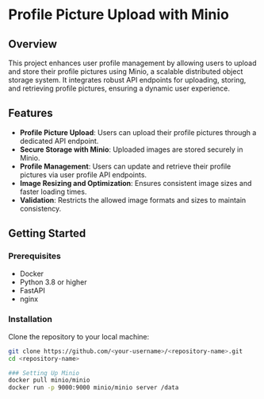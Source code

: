 # Profile Picture Upload with Minio

## Overview
This project enhances user profile management by allowing users to upload and store their profile pictures using Minio, a scalable distributed object storage system. It integrates robust API endpoints for uploading, storing, and retrieving profile pictures, ensuring a dynamic user experience.

## Features
- **Profile Picture Upload**: Users can upload their profile pictures through a dedicated API endpoint.
- **Secure Storage with Minio**: Uploaded images are stored securely in Minio.
- **Profile Management**: Users can update and retrieve their profile pictures via user profile API endpoints.
- **Image Resizing and Optimization**: Ensures consistent image sizes and faster loading times.
- **Validation**: Restricts the allowed image formats and sizes to maintain consistency.

## Getting Started

### Prerequisites
- Docker
- Python 3.8 or higher
- FastAPI
- nginx

### Installation
Clone the repository to your local machine:
```bash
git clone https://github.com/<your-username>/<repository-name>.git
cd <repository-name>

### Setting Up Minio
docker pull minio/minio
docker run -p 9000:9000 minio/minio server /data
